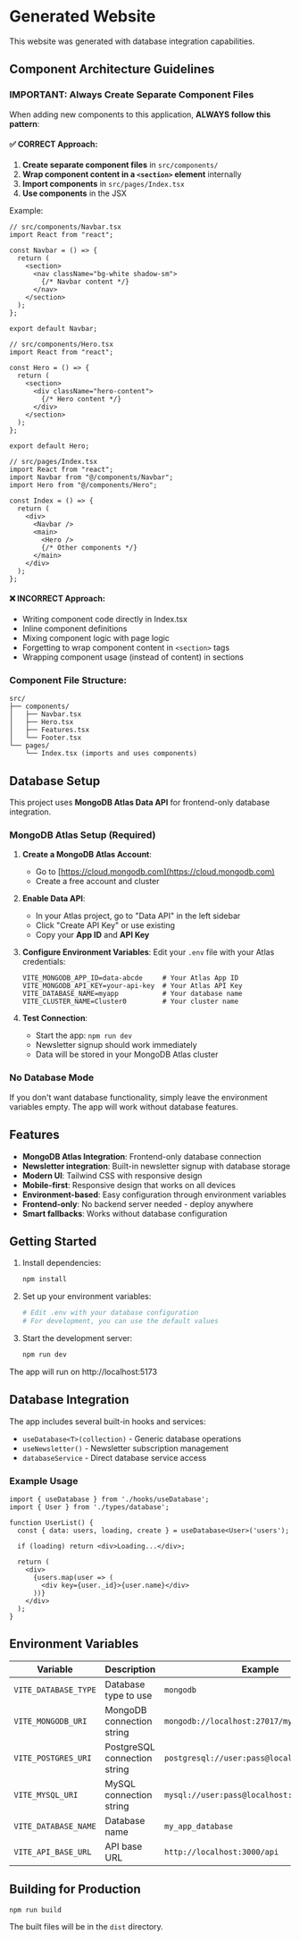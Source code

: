 # Generated Website

This website was generated with database integration capabilities.

## Component Architecture Guidelines

### IMPORTANT: Always Create Separate Component Files

When adding new components to this application, **ALWAYS follow this pattern**:

#### ✅ CORRECT Approach:
1. **Create separate component files** in `src/components/`
2. **Wrap component content in a `<section>` element** internally
3. **Import components** in `src/pages/Index.tsx`
4. **Use components** in the JSX

Example:
```tsx
// src/components/Navbar.tsx
import React from "react";

const Navbar = () => {
  return (
    <section>
      <nav className="bg-white shadow-sm">
        {/* Navbar content */}
      </nav>
    </section>
  );
};

export default Navbar;
```

```tsx
// src/components/Hero.tsx
import React from "react";

const Hero = () => {
  return (
    <section>
      <div className="hero-content">
        {/* Hero content */}
      </div>
    </section>
  );
};

export default Hero;
```

```tsx
// src/pages/Index.tsx
import React from "react";
import Navbar from "@/components/Navbar";
import Hero from "@/components/Hero";

const Index = () => {
  return (
    <div>
      <Navbar />
      <main>
        <Hero />
        {/* Other components */}
      </main>
    </div>
  );
};
```

#### ❌ INCORRECT Approach:
- Writing component code directly in Index.tsx
- Inline component definitions
- Mixing component logic with page logic
- Forgetting to wrap component content in `<section>` tags
- Wrapping component usage (instead of content) in sections

### Component File Structure:
```
src/
├── components/
│   ├── Navbar.tsx
│   ├── Hero.tsx
│   ├── Features.tsx
│   └── Footer.tsx
└── pages/
    └── Index.tsx (imports and uses components)
```

## Database Setup

This project uses **MongoDB Atlas Data API** for frontend-only database integration.

### MongoDB Atlas Setup (Required)

1. **Create a MongoDB Atlas Account**:
   - Go to [https://cloud.mongodb.com](https://cloud.mongodb.com)
   - Create a free account and cluster

2. **Enable Data API**:
   - In your Atlas project, go to "Data API" in the left sidebar
   - Click "Create API Key" or use existing
   - Copy your **App ID** and **API Key**

3. **Configure Environment Variables**:
   Edit your `.env` file with your Atlas credentials:
   ```env
   VITE_MONGODB_APP_ID=data-abcde     # Your Atlas App ID
   VITE_MONGODB_API_KEY=your-api-key  # Your Atlas API Key  
   VITE_DATABASE_NAME=myapp           # Your database name
   VITE_CLUSTER_NAME=Cluster0         # Your cluster name
   ```

4. **Test Connection**:
   - Start the app: `npm run dev`
   - Newsletter signup should work immediately
   - Data will be stored in your MongoDB Atlas cluster

### No Database Mode
If you don't want database functionality, simply leave the environment variables empty. The app will work without database features.

## Features

- **MongoDB Atlas Integration**: Frontend-only database connection
- **Newsletter integration**: Built-in newsletter signup with database storage
- **Modern UI**: Tailwind CSS with responsive design
- **Mobile-first**: Responsive design that works on all devices
- **Environment-based**: Easy configuration through environment variables
- **Frontend-only**: No backend server needed - deploy anywhere
- **Smart fallbacks**: Works without database configuration

## Getting Started

1. Install dependencies:
   ```bash
   npm install
   ```

2. Set up your environment variables:
   ```bash
   # Edit .env with your database configuration
   # For development, you can use the default values
   ```

3. Start the development server:
   ```bash
   npm run dev
   ```

The app will run on http://localhost:5173

## Database Integration

The app includes several built-in hooks and services:

- `useDatabase<T>(collection)` - Generic database operations
- `useNewsletter()` - Newsletter subscription management
- `databaseService` - Direct database service access

### Example Usage

```tsx
import { useDatabase } from './hooks/useDatabase';
import { User } from './types/database';

function UserList() {
  const { data: users, loading, create } = useDatabase<User>('users');
  
  if (loading) return <div>Loading...</div>;
  
  return (
    <div>
      {users.map(user => (
        <div key={user._id}>{user.name}</div>
      ))}
    </div>
  );
}
```

## Environment Variables

| Variable | Description | Example |
|----------|-------------|---------|
| `VITE_DATABASE_TYPE` | Database type to use | `mongodb` |
| `VITE_MONGODB_URI` | MongoDB connection string | `mongodb://localhost:27017/mydb` |
| `VITE_POSTGRES_URI` | PostgreSQL connection string | `postgresql://user:pass@localhost:5432/mydb` |
| `VITE_MYSQL_URI` | MySQL connection string | `mysql://user:pass@localhost:3306/mydb` |
| `VITE_DATABASE_NAME` | Database name | `my_app_database` |
| `VITE_API_BASE_URL` | API base URL | `http://localhost:3000/api` |

## Building for Production

```bash
npm run build
```

The built files will be in the `dist` directory.